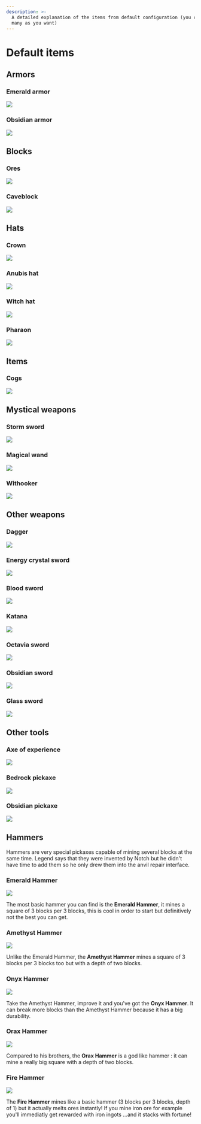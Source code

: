 ```yaml
---
description: >-
  A detailed explanation of the items from default configuration (you can add as
  many as you want)
---
```


# Default items

## Armors

### Emerald armor

![](../.gitbook/assets/image.png)

### Obsidian armor

![](../.gitbook/assets/obsidian_armor.jpg)

## Blocks

### Ores

![](../.gitbook/assets/ores.jpg)

### Caveblock

![](../.gitbook/assets/caveblock.jpg)

## Hats

### Crown

![](../.gitbook/assets/crown.jpg)

### Anubis hat

![](../.gitbook/assets/anubis_helmet.jpg)

### Witch hat

![](../.gitbook/assets/witch_hat.jpg)

### Pharaon

![](../.gitbook/assets/pharaon.jpg)

## Items

### Cogs

![](../.gitbook/assets/cogs.jpg)

## Mystical weapons

### Storm sword

![](../.gitbook/assets/storm_sword.png)

### **Magical wand**

![](../.gitbook/assets/magical_wand.jpg)

### Withooker

![](../.gitbook/assets/withooker.jpg)

## Other weapons

### Dagger

![](../.gitbook/assets/dagger.jpg)

### Energy crystal sword

![](../.gitbook/assets/energy_crystal_sword.jpg)

### Blood sword

![](../.gitbook/assets/blood_sword.jpg)

### Katana

![](../.gitbook/assets/katana.jpg)

### Octavia sword

![](../.gitbook/assets/octavia_sword.jpg)

### Obsidian sword

![](../.gitbook/assets/obsidian_sword.jpg)

### Glass sword

![](../.gitbook/assets/glass_sword.jpg)



## Other tools

### Axe of experience

![](../.gitbook/assets/axe_of_experience.jpg)

### Bedrock pickaxe

![](../.gitbook/assets/bedrock_pickaxe.jpg)

### Obsidian pickaxe

![](../.gitbook/assets/obsidian_pickaxe.jpg)

## Hammers

Hammers are very special pickaxes capable of mining several blocks at the same time. Legend says that they were invented by Notch but he didn't have time to add them so he only drew them into the anvil repair interface.

### **Emerald Hammer**

![](../.gitbook/assets/emerald_hammer.jpg)

The most basic hammer you can find is the **Emerald Hammer**, it mines a square of 3 blocks per 3 blocks, this is cool in order to start but definitively not the best you can get.

### Amethyst Hammer

![](../.gitbook/assets/amethyst_hammer.jpg)

Unlike the Emerald Hammer, the **Amethyst Hammer** mines a square of 3 blocks per 3 blocks too but with a depth of two blocks.

### Onyx Hammer

![](../.gitbook/assets/onyx_hammer.jpg)

Take the Amethyst Hammer, improve it and you've got the **Onyx Hammer**. It can break more blocks than the Amethyst Hammer because it has a big durability.

### Orax Hammer

![](../.gitbook/assets/orax_hammer.jpg)

Compared to his brothers, the **Orax Hammer** is a god like hammer : it can mine a really big square with a depth of two blocks.

### Fire Hammer

![](../.gitbook/assets/fire_hammer.jpg)

The **Fire Hammer** mines like a basic hammer \(3 blocks per 3 blocks, depth of 1\) but it actually melts ores instantly! If you mine iron ore for example you'll immediatly get rewarded with iron ingots ...and it stacks with fortune!

